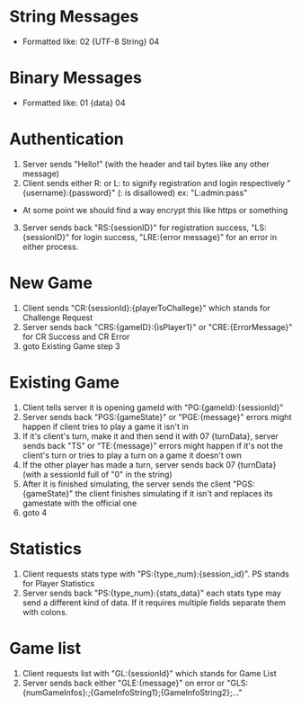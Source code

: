 String Messages
===============
 - Formatted like: 02 {UTF-8 String} 04
 
Binary Messages
===============
 - Formatted like: 01 {data} 04 
 
Authentication
==============
 1. Server sends "Hello!" (with the header and tail bytes like any other message)
 2. Client sends either R: or L: to signify registration and login respectively "{username}:{password}" (: is disallowed) ex: "L:admin:pass"
   - At some point we should find a way encrypt this like https or something
 3. Server sends back "RS:{sessionID}" for registration success, "LS:{sessionID}" for login success, "LRE:{error message}" for an error in either process.
 
New Game
========
 1. Client sends "CR:{sessionId}:{playerToChallege}" which stands for Challenge Request
 2. Server sends back "CRS:{gameID}:{isPlayer1}" or "CRE:{ErrorMessage}" for CR Success and CR Error
 3. goto Existing Game step 3
 
Existing Game
=============
 1. Client tells server it is opening gameId with "PG:{gameId}:{sessionId}"
 2. Server sends back "PGS:{gameState}" or "PGE:{message}" errors might happen if client tries to play a game it isn't in
 3. If it's client's turn, make it and then send it with 07 {turnData}, server sends back "TS" or "TE:{message}" errors might happen if it's not the client's turn or tries to play a turn on a game it doesn't own
 4. If the other player has made a turn, server sends back 07 {turnData} (with a sessionId full of "0" in the string)
 5. After it is finished simulating, the server sends the client "PGS:{gameState}" the client finishes simulating if it isn't and replaces its gamestate with the official one
 6. goto 4 
 
Statistics
==========
 1. Client requests stats type with "PS:{type_num}:{session_id}". PS stands for Player Statistics
 2. Server sends back "PS:{type_num}:{stats_data}" each stats type may send a different kind of data. If it requires multiple fields separate them with colons.

Game list
=========
 1. Client requests list with "GL:{sessionId}" which stands for Game List
 2. Server sends back either "GLE:{message}" on error or "GLS:{numGameInfos}:;{GameInfoString1};{GameInfoString2};..."